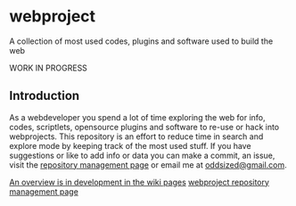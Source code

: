 # webproject
A collection of most used codes, plugins and software used to build the web

WORK IN PROGRESS

## Introduction
As a webdeveloper you spend a lot of time exploring the web for info, codes, scriptlets, opensource plugins and software to re-use or hack into webprojects. This repository is an effort to reduce time in search and explore mode by keeping track of the most used stuff. If you have suggestions or like to add info or data you can make a commit, an issue, visit the [repository management page](https://github.com/oddsized/webproject/projects/1) or email me at oddsized@gmail.com.

[An overview is in development in the wiki pages](https://github.com/oddsized/webproject/wiki)
[webproject repository management page](https://github.com/oddsized/webproject/projects/1)
